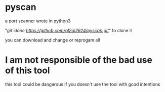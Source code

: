# pyscan
a port scanner wrote in python3

"*git clone https://github.com/al2al2624/pyscan.git*" to clone it

you can download and change or reprogam all

# I am not responsible of the bad use of this tool

this tool could be dangerous if you doesn't use the tool with good intentions
